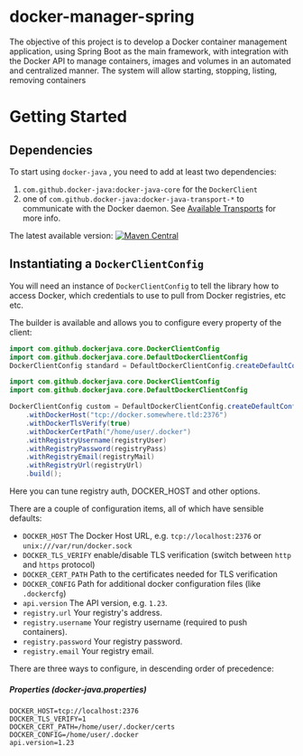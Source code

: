 # docker-manager-spring
The objective of this project is to develop a Docker container management application, using Spring Boot as the main framework, with integration with the Docker API to manage containers, images and volumes in an automated and centralized manner. The system will allow starting, stopping, listing, removing containers



# Getting Started

## Dependencies

To start using `docker-java` , you need to add at least two dependencies:
1. `com.github.docker-java:docker-java-core` for the `DockerClient`
1. one of `com.github.docker-java:docker-java-transport-*` to communicate with the Docker daemon. See [Available Transports](./transports.md) for more info.

The latest available version: 
[![Maven Central](https://img.shields.io/maven-central/v/com.github.docker-java/docker-java.svg)](https://mvnrepository.com/artifact/com.github.docker-java/docker-java)


## Instantiating a `DockerClientConfig`

You will need an instance of `DockerClientConfig` to tell the library how to access Docker, which credentials to use to pull from Docker registries, etc etc.

The builder is available and allows you to configure every property of the client:
```java
import com.github.dockerjava.core.DockerClientConfig
import com.github.dockerjava.core.DefaultDockerClientConfig
DockerClientConfig standard = DefaultDockerClientConfig.createDefaultConfigBuilder().build();
```

```java
import com.github.dockerjava.core.DockerClientConfig
import com.github.dockerjava.core.DefaultDockerClientConfig

DockerClientConfig custom = DefaultDockerClientConfig.createDefaultConfigBuilder()
    .withDockerHost("tcp://docker.somewhere.tld:2376")
    .withDockerTlsVerify(true)
    .withDockerCertPath("/home/user/.docker")
    .withRegistryUsername(registryUser)
    .withRegistryPassword(registryPass)
    .withRegistryEmail(registryMail)
    .withRegistryUrl(registryUrl)
    .build();
```

Here you can tune registry auth, DOCKER_HOST and other options.

There are a couple of configuration items, all of which have sensible defaults:

* `DOCKER_HOST` The Docker Host URL, e.g. `tcp://localhost:2376` or `unix:///var/run/docker.sock`
* `DOCKER_TLS_VERIFY` enable/disable TLS verification (switch between `http` and `https` protocol)
* `DOCKER_CERT_PATH` Path to the certificates needed for TLS verification
* `DOCKER_CONFIG` Path for additional docker configuration files (like `.dockercfg`)
* `api.version` The API version, e.g. `1.23`.
* `registry.url` Your registry's address.
* `registry.username` Your registry username (required to push containers).
* `registry.password` Your registry password.
* `registry.email` Your registry email.

There are three ways to configure, in descending order of precedence:

##### Properties (docker-java.properties)

    DOCKER_HOST=tcp://localhost:2376
    DOCKER_TLS_VERIFY=1
    DOCKER_CERT_PATH=/home/user/.docker/certs
    DOCKER_CONFIG=/home/user/.docker
    api.version=1.23
